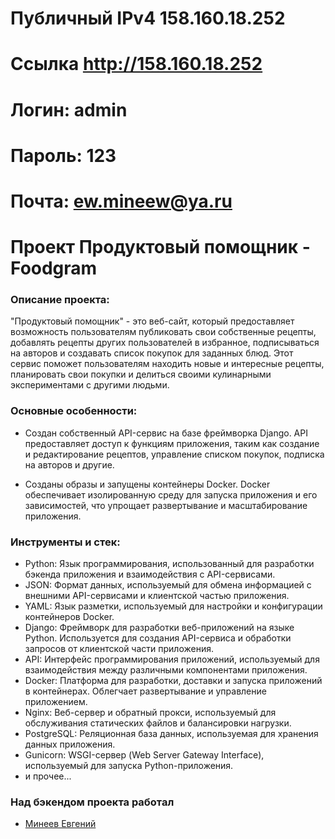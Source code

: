 # Публичный IPv4 158.160.18.252
# Ссылка http://158.160.18.252
# Логин: admin    
# Пароль: 123
# Почта: ew.mineew@ya.ru

# Проект Продуктовый помощник - Foodgram
### Описание проекта:

"Продуктовый помощник" - это веб-сайт, который предоставляет возможность пользователям публиковать свои собственные рецепты, добавлять рецепты других пользователей в избранное, подписываться на авторов и создавать список покупок для заданных блюд. Этот сервис поможет пользователям находить новые и интересные рецепты, планировать свои покупки и делиться своими кулинарными экспериментами с другими людьми.

### Основные особенности:

- Создан собственный API-сервис на базе фреймворка Django. API предоставляет доступ к функциям приложения, таким как создание и редактирование рецептов, управление списком покупок, подписка на авторов и другие.

- Созданы образы и запущены контейнеры Docker. Docker обеспечивает изолированную среду для запуска приложения и его зависимостей, что упрощает развертывание и масштабирование приложения.

### Инструменты и стек:

- Python: Язык программирования, использованный для разработки бэкенда приложения и взаимодействия с API-сервисами.
- JSON: Формат данных, используемый для обмена информацией с внешними API-сервисами и клиентской частью приложения.
- YAML: Язык разметки, используемый для настройки и конфигурации контейнеров Docker.
- Django: Фреймворк для разработки веб-приложений на языке Python. Используется для создания API-сервиса и обработки запросов от клиентской части приложения.
- API: Интерфейс программирования приложений, используемый для взаимодействия между различными компонентами приложения.
- Docker: Платформа для разработки, доставки и запуска приложений в контейнерах. Облегчает развертывание и управление приложением.
- Nginx: Веб-сервер и обратный прокси, используемый для обслуживания статических файлов и балансировки нагрузки.
- PostgreSQL: Реляционная база данных, используемая для хранения данных приложения.
- Gunicorn: WSGI-сервер (Web Server Gateway Interface), используемый для запуска Python-приложения.
- и прочее...


### Над бэкендом проекта работал
- [Минеев Евгений](https://github.com/EvgenyMi)
